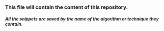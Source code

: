 ### This file will contain the content of this repository.
##### All the snippets are saved by the name of the algorithm or technique they contain.
